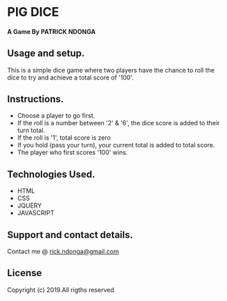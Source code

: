 # PIG DICE
#### A Game By **PATRICK NDONGA**

## Usage and setup.
This is a simple dice game where two players have the chance to roll the dice to try and achieve a total score of '100'.

## Instructions.
* Choose a player to go first.
* If the roll is a number between '2' & '6', the dice score is added to their turn total.
* If the roll is '1', total score is zero
* If you hold (pass your turn), your current total is added to total score.
* The player who first scores '100' wins.

## Technologies Used.
* HTML
* CSS
* JQUERY
* JAVASCRIPT

## Support and contact details.
Contact me @ rick.ndonga@gmail.com

## License
Copyright (c) 2019.All rigths reserved